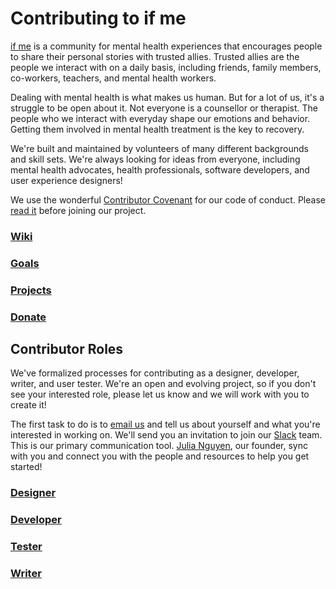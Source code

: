 # Contributing to if me

[if me](http://www.if-me.org) is a community for mental health experiences that
encourages people to share their personal stories with trusted allies. Trusted
allies are the people we interact with on a daily basis, including friends,
family members, co-workers, teachers, and mental health workers.

Dealing with mental health is what makes us human. But for a lot of us, it's a
struggle to be open about it. Not everyone is a counsellor or therapist. The
people who we interact with everyday shape our emotions and behavior. Getting
them involved in mental health treatment is the key to recovery.

We're built and maintained by volunteers of many different backgrounds and skill
sets. We're always looking for ideas from everyone, including mental health
advocates, health professionals, software developers, and user experience
designers!

We use the wonderful [Contributor Covenant](http://contributor-covenant.org) for
our code of conduct. Please [read it](https://github.com/ifmeorg/ifme/blob/master/code_of_conduct.md)
before joining our project.

### [Wiki](https://github.com/ifmeorg/ifme/wiki)

### [Goals](https://github.com/ifmeorg/ifme/wiki/Goals)

### [Projects](https://github.com/ifmeorg/ifme/projects)

### [Donate](https://github.com/ifmeorg/ifme#donate)

## Contributor Roles

We've formalized processes for contributing as a designer, developer, writer, and user tester. We're an open and evolving project, so if you don't see your interested role, please let us know and we will work with you to create it!

The first task to do is to [email us](mailto:join.ifme@gmail.com) and tell us about yourself and what you're interested in working on. We'll send you an invitation to join our [Slack](http://ifme.slack.com) team. This is our primary communication tool. [Julia Nguyen](https://twitter.com/fleurchild), our founder, sync with you and connect you with the people and resources to help you get started!

### [Designer](https://github.com/ifmeorg/ifme/wiki/Designers)

### [Developer](https://github.com/ifmeorg/ifme/wiki/Developers)

### [Tester](https://github.com/ifmeorg/ifme/wiki/Testers)

### [Writer](https://github.com/ifmeorg/ifme/wiki/Writers)
